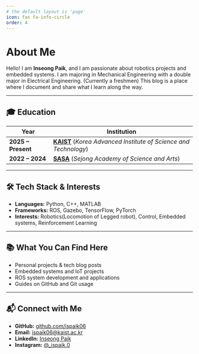 ```yaml
---
# the default layout is 'page'
icon: fas fa-info-circle
order: 4
---
```


# About Me

Hello! I am **Inseong Paik**, and I am passionate about robotics projects and embedded systems. I am majoring in Mechanical Engineering with a double major in Electrical Engineering. (Currently a freshmen)
This blog is a place where I document and share what I learn along the way.


---


## 🎓 Education

| Year              | Institution |
|------------------|------------------|
| **2025 – Present** | [**KAIST**](https://www.kaist.ac.kr/en/) (*Korea Advanced Institute of Science and Technology*) |
| **2022 – 2024**   | [**SASA**](https://sasa.sjeduhs.kr/sasa-s/main.do?sso=ok) (*Sejong Academy of Science and Arts*) |

---

## 🛠 Tech Stack & Interests
- **Languages:** Python, C++, MATLAB
- **Frameworks:** ROS, Gazebo, TensorFlow, PyTorch
- **Interests:** Robotics(Locomotion of Legged robot), Control, Embedded systems, Reinforcement Learning


---


## 📚 What You Can Find Here
- Personal projects & tech blog posts
- Embedded systems and IoT projects
- ROS system development and applications
- Guides on GitHub and Git usage


---


## 📬 Connect with Me
- **GitHub:** [github.com/ispaik06](https://github.com/ispaik06)
- **Email:** [ispaik06@kaist.ac.kr](ispaik06@kaist.ac.kr)
- **LinkedIn:** [Inseong Paik](https://www.linkedin.com/in/inseong-paik-7b2982354/)
- **Instagram:** [@_ispaik.0](https://www.instagram.com/_ispaik.0/)
